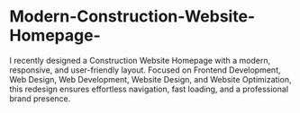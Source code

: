 # Modern-Construction-Website-Homepage-
I recently designed a Construction Website Homepage with a modern, responsive, and user-friendly layout. Focused on Frontend Development, Web Design, Web Development, Website Design, and Website Optimization, this redesign ensures effortless navigation, fast loading, and a professional brand presence. 
